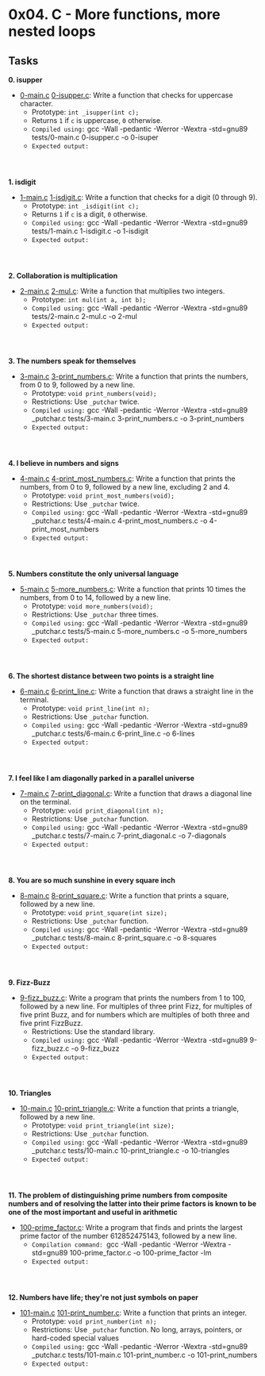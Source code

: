 # 0x04. C - More functions, more nested loops

## Tasks

**0. isupper**
- [0-main.c](0-main.c) [0-isupper.c](0-isupper.c): Write a function that checks for uppercase character.
    - Prototype: `int _isupper(int c);`
    - Returns `1` if `c` is uppercase, `0` otherwise.
    -  `Compiled using:` gcc -Wall -pedantic -Werror -Wextra -std=gnu89 tests/0-main.c 0-isupper.c -o 0-isuper
    - `Expected output:`
<pre><code>

</code></pre>

**1. isdigit**
- [1-main.c](1-main.c) [1-isdigit.c](1-isdigit.c): Write a function that checks for a digit (0 through 9).
    - Prototype: `int _isdigit(int c);`
    - Returns `1` if `c` is a digit, `0` otherwise.
    - `Compiled using:`   gcc -Wall -pedantic -Werror -Wextra -std=gnu89 tests/1-main.c 1-isdigit.c -o 1-isdigit
    - `Expected output:`
<pre><code>

</code></pre>

**2. Collaboration is multiplication**
- [2-main.c](2-main.c) [2-mul.c](2-mul.c): Write a function that multiplies two integers.
    - Prototype: `int mul(int a, int b);`
    -  `Compiled using:` gcc -Wall -pedantic -Werror -Wextra -std=gnu89 tests/2-main.c 2-mul.c -o 2-mul
    - `Expected output:`
<pre><code>

</code></pre>

**3. The numbers speak for themselves**
- [3-main.c](3-main.c) [3-print_numbers.c](3-print_numbers.c): Write a function that prints the numbers, from 0 to 9, followed by a new line.
    - Prototype: `void print_numbers(void);`
    - Restrictions: Use `_putchar` twice.
    -  `Compiled using:` gcc -Wall -pedantic -Werror -Wextra -std=gnu89 _putchar.c tests/3-main.c 3-print_numbers.c -o 3-print_numbers
    - `Expected output:`
<pre><code>

</code></pre>

**4. I believe in numbers and signs**
- [4-main.c](4-main.c) [4-print_most_numbers.c](4-print_most_numbers.c): Write a function that prints the numbers, from 0 to 9, followed by a new line, excluding 2 and 4.
    - Prototype: `void print_most_numbers(void);`
    - Restrictions: Use `_putchar` twice.
    -  `Compiled using:` gcc -Wall -pedantic -Werror -Wextra -std=gnu89 _putchar.c tests/4-main.c 4-print_most_numbers.c -o 4-print_most_numbers
    - `Expected output:`
<pre><code>

</code></pre>

**5. Numbers constitute the only universal language**
- [5-main.c](5-main.c) [5-more_numbers.c](5-more_numbers.c): Write a function that prints 10 times the numbers, from 0 to 14, followed by a new line.
    - Prototype: `void more_numbers(void);`
    - Restrictions: Use `_putchar` three times.
    -  `Compiled using:` gcc -Wall -pedantic -Werror -Wextra -std=gnu89 _putchar.c tests/5-main.c 5-more_numbers.c -o 5-more_numbers
    - `Expected output:`
<pre><code>

</code></pre>

**6. The shortest distance between two points is a straight line**
- [6-main.c](6-main.c) [6-print_line.c](6-print_line.c): Write a function that draws a straight line in the terminal.
    - Prototype: `void print_line(int n);`
    - Restrictions: Use `_putchar` function.
    -  `Compiled using:` gcc -Wall -pedantic -Werror -Wextra -std=gnu89 _putchar.c tests/6-main.c 6-print_line.c -o 6-lines
    - `Expected output:`
<pre><code>

</code></pre>

**7. I feel like I am diagonally parked in a parallel universe**
- [7-main.c](7-main.c) [7-print_diagonal.c](7-print_diagonal.c): Write a function that draws a diagonal line on the terminal.
    - Prototype: `void print_diagonal(int n);`
    - Restrictions: Use `_putchar` function.
    -  `Compiled using:` gcc -Wall -pedantic -Werror -Wextra -std=gnu89 _putchar.c tests/7-main.c 7-print_diagonal.c -o 7-diagonals
    - `Expected output:`
<pre><code>

</code></pre>

**8. You are so much sunshine in every square inch**
- [8-main.c](8-main.c) [8-print_square.c](8-print_square.c): Write a function that prints a square, followed by a new line.
    - Prototype: `void print_square(int size);`
    - Restrictions: Use `_putchar` function.
    -  `Compiled using:` gcc -Wall -pedantic -Werror -Wextra -std=gnu89 _putchar.c tests/8-main.c 8-print_square.c -o 8-squares
    - `Expected output:`
<pre><code>

</code></pre>

**9. Fizz-Buzz**
- [9-fizz_buzz.c](9-fizz_buzz.c): Write a program that prints the numbers from 1 to 100, followed by a new line. For multiples of three print Fizz, for multiples of five print Buzz, and for numbers which are multiples of both three and five print FizzBuzz.
    - Restrictions: Use the standard library.
    -  `Compiled using:` gcc -Wall -pedantic -Werror -Wextra -std=gnu89 9-fizz_buzz.c -o 9-fizz_buzz
    - `Expected output:`
<pre><code>

</code></pre>


**10. Triangles**
- [10-main.c](10-main.c) [10-print_triangle.c](10-print_triangle.c): Write a function that prints a triangle, followed by a new line.
    - Prototype: `void print_triangle(int size);`
    - Restrictions: Use `_putchar` function.
    -  `Compiled using:` gcc -Wall -pedantic -Werror -Wextra -std=gnu89 _putchar.c tests/10-main.c 10-print_triangle.c -o 10-triangles
    - `Expected output:`
<pre><code>

</code></pre>

**11. The problem of distinguishing prime numbers from composite numbers and of resolving the latter into their prime factors is known to be one of the most important and useful in arithmetic**
- [100-prime_factor.c](100-prime_factor.c): Write a program that finds and prints the largest prime factor of the number 612852475143, followed by a new line.
    - `Compilation command: `gcc -Wall -pedantic -Werror -Wextra -std=gnu89 100-prime_factor.c -o 100-prime_factor -lm
    - `Expected output:`
<pre><code>

</code></pre>

**12. Numbers have life; they're not just symbols on paper**
- [101-main.c](101-main.c) [101-print_number.c](101-print_number.c): Write a function that prints an integer.
    - Prototype: `void print_number(int n);`
    - Restrictions: Use `_putchar` function. No long, arrays, pointers, or hard-coded special values
    -  `Compiled using:` gcc -Wall -pedantic -Werror -Wextra -std=gnu89 _putchar.c tests/101-main.c 101-print_number.c -o 101-print_numbers
    - `Expected output:`
<pre><code>

</code></pre>





